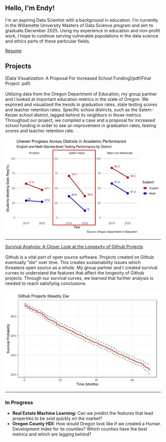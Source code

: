 ## Hello, I'm Endy!

I'm an aspiring Data Scientist with a background in education. I'm currently in the Willamette University Masters of Data Science program and aim to graduate December 2025. Using my experience in education and non-profit work, I hope to continue serving vulnerable populations in the data science and ethics parts of these particular fields.

<a href="pdf/resume_updated.pdf">Resume</a>

## Projects

[Data Visualization: A Proposal For Increased School Funding](pdf/Final Project .pdf)
<br><br>
Utilizing data from the Oregon Department of Education, my group partner and I looked at important education metrics in the state of Oregon. We explored and visualized the trends in graduation rates, state testing scores and teacher retention rates. Specific school districts, such as the Salem-Keizer school district, lagged behind its neighbors in those metrics. Throughout our project, we compiled a case and a proposal for increased school funding in order to see an improvement in graduation rates, testing scores and teacher retention rate. 
<br><br>
<img src="images/slope_graph.jpg?raw=true"/>

---
[Survival Analysis: A Closer Look at the Longevity of Github Projects](/pdf/Github_Survival_Analysis.pdf)
<br><br>
Github is a vital part of open source software. Projects created on Github eventually "die" over time. This creates sustainability issues which threatens open source as a whole. My group partner and I created survival curves to understand the features that affect the longevity of Github projects. Through our survival curves, we learned that further analysis is needed to reach satisfying conclusions.
<br><br>
<img src="images/github.jpg?raw=true"/>

---

### In Progress
+ **Real Estate Machine Learning:** Can we predict the features that lead properties to be sold quickly on the market?
+ **Oregon County HDI:** How would Oregon look like if we created a Human Development Index for its counties? Which counties have the best metrics and which are lagging behind?
